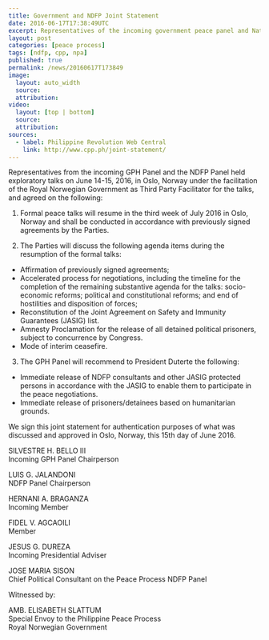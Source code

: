 ```yaml
---
title: Government and NDFP Joint Statement
date: 2016-06-17T17:38:49UTC
excerpt: Representatives of the incoming government peace panel and National Democratic Front of the Philippines panel held a talk on 14-15 June, 2016 in Oslo, Norway under the facilitation of the Royal Norwegian Government as Third Party Facilitator.
layout: post
categories: [peace process]
tags: [ndfp, cpp, npa]
published: true
permalink: /news/20160617T173849
image:
  layout: auto_width
  source: 
  attribution: 
video:
  layout: [top | bottom]
  source: 
  attribution: 
sources:
  - label: Philippine Revolution Web Central
    link: http://www.cpp.ph/joint-statement/
---
```


Representatives from the incoming GPH Panel and the NDFP Panel held exploratory talks on June 14-15, 2016, in Oslo, Norway under the facilitation of the Royal Norwegian Government as Third Party Facilitator for the talks, and agreed on the following:

1. Formal peace talks will resume in the third week of July 2016 in Oslo, Norway and shall be conducted in accordance with previously signed agreements by the Parties.

2. The Parties will discuss the following agenda items during the resumption of the formal talks:
* Affirmation of previously signed agreements;
* Accelerated process for negotiations, including the timeline for the completion of the remaining substantive agenda for the talks: socio-economic reforms; political and constitutional reforms; and end of hostilities and disposition of forces;
* Reconstitution of the Joint Agreement on Safety and Immunity Guarantees (JASIG) list.
* Amnesty Proclamation for the release of all detained political prisoners, subject to concurrence by Congress.
* Mode of interim ceasefire.

3. The GPH Panel will recommend to President Duterte the following:
* Immediate release of NDFP consultants and other JASIG protected persons in accordance with the JASIG to enable them to participate in the peace negotiations.
* Immediate release of prisoners/detainees based on humanitarian grounds.

We sign this joint statement for authentication purposes of what was discussed and approved in Oslo, Norway, this 15th day of June 2016.

SILVESTRE H. BELLO III<br/>
Incoming GPH Panel Chairperson

LUIS G. JALANDONI<br/>
NDFP Panel Chairperson

HERNANI A. BRAGANZA<br/>
Incoming Member

FIDEL V. AGCAOILI<br/>
Member

JESUS G. DUREZA<br/>
Incoming Presidential Adviser

JOSE MARIA SISON<br/>
Chief Political Consultant on the Peace Process NDFP Panel

Witnessed by:<br/>

AMB. ELISABETH SLATTUM<br/>
Special Envoy to the Philippine Peace Process<br/>
Royal Norwegian Government

